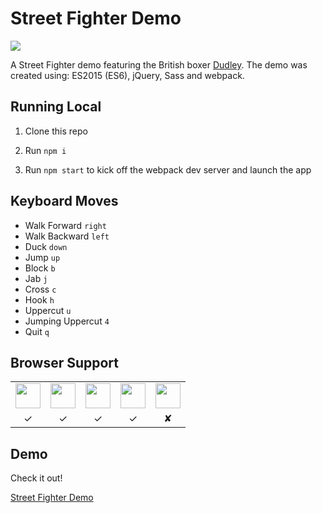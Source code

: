 Street Fighter Demo
====================

![](http://i.imgur.com/titqNDJ.png)

A Street Fighter demo featuring the British boxer <a href="https://en.wikipedia.org/wiki/Dudley_(Street_Fighter)" target="_blank">Dudley</a>. The demo was created using: ES2015 (ES6), jQuery, Sass and webpack.

## Running Local

1. Clone this repo

1. Run `npm i`

1. Run `npm start` to kick off the webpack dev server and launch the app

## Keyboard Moves

* Walk Forward `right`
* Walk Backward `left`
* Duck `down`
* Jump `up`
* Block `b`
* Jab `j`
* Cross `c`
* Hook `h`
* Uppercut `u`
* Jumping Uppercut `4`
* Quit `q`

## Browser Support

<table>
  <tbody>
    <tr>
      <td><img src="http://img3.wikia.nocookie.net/__cb20120330024137/logopedia/images/d/d7/Google_Chrome_logo_2011.svg" height="40"></td>
      <td><img src="http://th09.deviantart.net/fs71/200H/f/2013/185/e/b/firefox_2013_vector_icon_by_thegoldenbox-d6bxsye.png" height="40"></td>
      <td><img src="https://upload.wikimedia.org/wikipedia/commons/thumb/1/1b/Internet_Explorer_9_icon.svg/2000px-Internet_Explorer_9_icon.svg.png" height="40"></td>
      <td><img src="http://upload.wikimedia.org/wikipedia/commons/d/d4/Opera_browser_logo_2013.png" height="40"></td>
      <td><img src="http://media.idownloadblog.com/wp-content/uploads/2014/06/Safari-logo-OS-X-Yosemite.png" height="40"></td>
    </tr>
    <tr>
      <td align="center">✓</td>
      <td align="center">✓</td>
      <td align="center">✓</td>
      <td align="center">✓</td>
      <td align="center">✘</td>
    </tr>
  </tbody>
</table>

## Demo

Check it out!

<a href="http://stevengregory.ninja/demos/street-fighter-demo/" target="_blank">Street Fighter Demo</a>